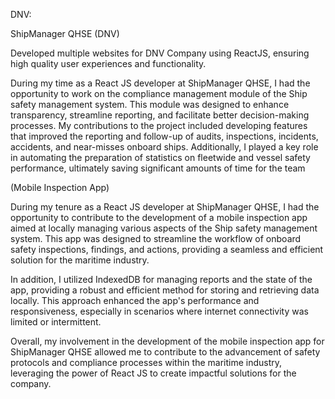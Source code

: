 DNV: 

ShipManager QHSE (DNV)

Developed multiple websites for DNV Company using ReactJS, ensuring high quality user experiences and functionality.

During my time as a React JS developer at ShipManager QHSE, I had the opportunity to work on the compliance management module of the Ship safety management system. This module was designed to enhance transparency, streamline reporting, and facilitate better decision-making processes. My contributions to the project included developing features that improved the reporting and follow-up of audits, inspections, incidents, accidents, and near-misses onboard ships. Additionally, I played a key role in automating the preparation of statistics on fleetwide and vessel safety performance, ultimately saving significant amounts of time for the team

(Mobile Inspection App)

During my tenure as a React JS developer at ShipManager QHSE, I had the opportunity to contribute to the development of a mobile inspection app aimed at locally managing various aspects of the Ship safety management system. This app was designed to streamline the workflow of onboard safety inspections, findings, and actions, providing a seamless and efficient solution for the maritime industry.

In addition, I utilized IndexedDB for managing reports and the state of the app, providing a robust and efficient method for storing and retrieving data locally. This approach enhanced the app's performance and responsiveness, especially in scenarios where internet connectivity was limited or intermittent.

Overall, my involvement in the development of the mobile inspection app for ShipManager QHSE allowed me to contribute to the advancement of safety protocols and compliance processes within the maritime industry, leveraging the power of React JS to create impactful solutions for the company.